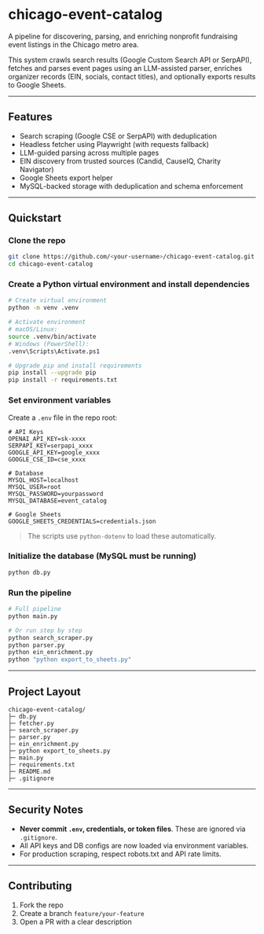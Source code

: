 # chicago-event-catalog

A pipeline for discovering, parsing, and enriching nonprofit fundraising event listings in the Chicago metro area.

This system crawls search results (Google Custom Search API or SerpAPI), fetches and parses event pages using an LLM-assisted parser, enriches organizer records (EIN, socials, contact titles), and optionally exports results to Google Sheets.

---

## Features

- Search scraping (Google CSE or SerpAPI) with deduplication  
- Headless fetcher using Playwright (with requests fallback)  
- LLM-guided parsing across multiple pages  
- EIN discovery from trusted sources (Candid, CauseIQ, Charity Navigator)  
- Google Sheets export helper  
- MySQL-backed storage with deduplication and schema enforcement  

---

## Quickstart

### Clone the repo

```bash
git clone https://github.com/<your-username>/chicago-event-catalog.git
cd chicago-event-catalog
```

### Create a Python virtual environment and install dependencies

```bash
# Create virtual environment
python -m venv .venv

# Activate environment
# macOS/Linux:
source .venv/bin/activate
# Windows (PowerShell):
.venv\Scripts\Activate.ps1

# Upgrade pip and install requirements
pip install --upgrade pip
pip install -r requirements.txt
```

### Set environment variables

Create a `.env` file in the repo root:

```env
# API Keys
OPENAI_API_KEY=sk-xxxx
SERPAPI_KEY=serpapi_xxxx
GOOGLE_API_KEY=google_xxxx
GOOGLE_CSE_ID=cse_xxxx

# Database
MYSQL_HOST=localhost
MYSQL_USER=root
MYSQL_PASSWORD=yourpassword
MYSQL_DATABASE=event_catalog

# Google Sheets
GOOGLE_SHEETS_CREDENTIALS=credentials.json
```

> The scripts use `python-dotenv` to load these automatically.

### Initialize the database (MySQL must be running)

```bash
python db.py
```

### Run the pipeline

```bash
# Full pipeline
python main.py

# Or run step by step
python search_scraper.py
python parser.py
python ein_enrichment.py
python "python export_to_sheets.py"
```

---

## Project Layout

```
chicago-event-catalog/
├─ db.py
├─ fetcher.py
├─ search_scraper.py
├─ parser.py
├─ ein_enrichment.py
├─ python export_to_sheets.py
├─ main.py
├─ requirements.txt
├─ README.md
├─ .gitignore

```

---


## Security Notes

- **Never commit `.env`, credentials, or token files**. These are ignored via `.gitignore`.  
- All API keys and DB configs are now loaded via environment variables.  
- For production scraping, respect robots.txt and API rate limits.  

---

## Contributing

1. Fork the repo  
2. Create a branch `feature/your-feature`  
3. Open a PR with a clear description  

